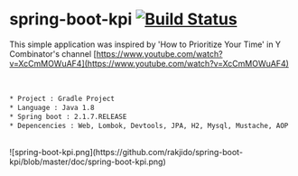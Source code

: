 # spring-boot-kpi [![Build Status](https://travis-ci.org/rakjido/spring-boot-kpi.svg?branch=master)](https://travis-ci.org/rakjido/spring-boot-kpi)




This simple application was inspired by 'How to Prioritize Your Time' in Y Combinator's channel
[https://www.youtube.com/watch?v=XcCmMOWuAF4](https://www.youtube.com/watch?v=XcCmMOWuAF4)



<br>

```
* Project : Gradle Project
* Language : Java 1.8
* Spring boot : 2.1.7.RELEASE
* Depencencies : Web, Lombok, Devtools, JPA, H2, Mysql, Mustache, AOP
```

<br>
![spring-boot-kpi.png](https://github.com/rakjido/spring-boot-kpi/blob/master/doc/spring-boot-kpi.png)




